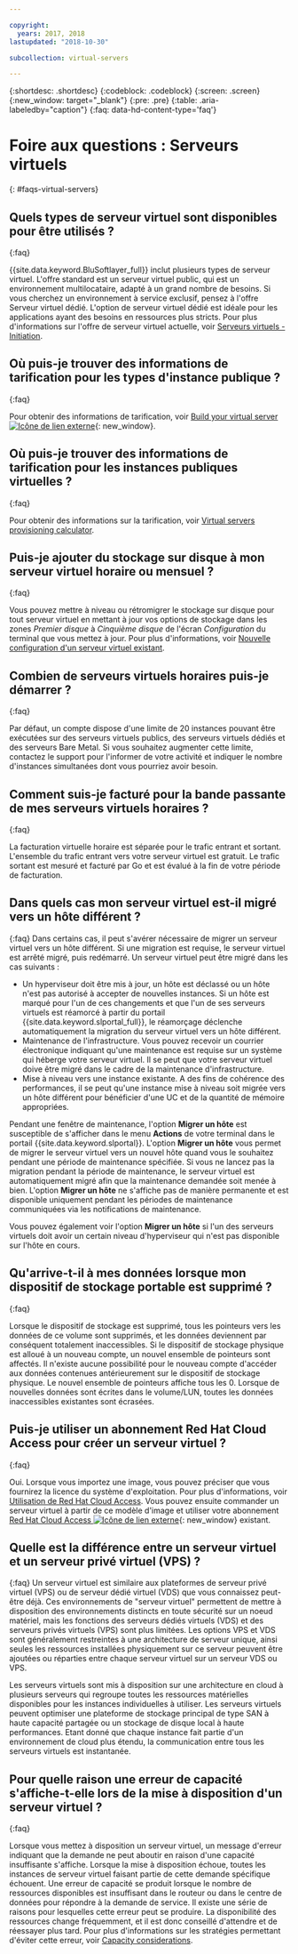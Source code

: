 ```yaml
---

copyright:
  years: 2017, 2018
lastupdated: "2018-10-30"

subcollection: virtual-servers

---
```


{:shortdesc: .shortdesc}
{:codeblock: .codeblock}
{:screen: .screen}
{:new_window: target="_blank"}
{:pre: .pre}
{:table: .aria-labeledby="caption"}
{:faq: data-hd-content-type='faq'}


# Foire aux questions : Serveurs virtuels  
{: #faqs-virtual-servers}

## Quels types de serveur virtuel sont disponibles pour être utilisés ?
{:faq}

{{site.data.keyword.BluSoftlayer_full}} inclut plusieurs types de serveur virtuel. L'offre standard est un serveur virtuel public, qui est un environnement multilocataire, adapté à un grand nombre de besoins. Si vous cherchez un environnement à service exclusif, pensez à l'offre Serveur virtuel dédié. L'option de serveur virtuel dédié est idéale pour les applications ayant des besoins en ressources plus stricts. Pour plus d'informations sur l'offre de serveur virtuel actuelle, voir [Serveurs virtuels - Initiation](/docs/vsi?topic=virtual-servers-getting-started-tutorial).

## Où puis-je trouver des informations de tarification pour les types d'instance publique ?
{:faq}

Pour obtenir des informations de tarification, voir [Build your virtual server ![Icône de lien externe](../icons/launch-glyph.svg "Icône de lien externe")](https://www.ibm.com/cloud-computing/bluemix/virtual-servers){: new_window}.

## Où puis-je trouver des informations de tarification pour les instances publiques virtuelles ?
{:faq}

Pour obtenir des informations sur la tarification, voir [Virtual servers provisioning calculator](https://www.ibm.com/cloud-computing/bluemix/virtual-servers/calculator).

## Puis-je ajouter du stockage sur disque à mon serveur virtuel horaire ou mensuel ?
{:faq}

Vous pouvez mettre à niveau ou rétromigrer le stockage sur disque pour tout serveur virtuel en mettant à jour vos options de stockage dans les zones *Premier disque* à *Cinquième disque* de l'écran *Configuration* du terminal que vous mettez à jour. Pour plus d'informations, voir [Nouvelle configuration d'un serveur virtuel existant](/docs/vsi?topic=virtual-servers-reconfiguring-virtual-servers).

## Combien de serveurs virtuels horaires puis-je démarrer ?
{:faq}

Par défaut, un compte dispose d'une limite de 20 instances pouvant être exécutées sur des serveurs virtuels publics, des serveurs virtuels dédiés et des serveurs Bare Metal.  Si vous souhaitez augmenter cette limite, contactez le support pour l'informer de votre activité et indiquer le nombre d'instances simultanées dont vous pourriez avoir besoin.

## Comment suis-je facturé pour la bande passante de mes serveurs virtuels horaires ?
{:faq}

La facturation virtuelle horaire est séparée pour le trafic entrant et sortant. L'ensemble du trafic entrant vers votre serveur virtuel est gratuit. Le trafic sortant est mesuré et facturé par Go et est évalué à la fin de votre période de facturation.

## Dans quels cas mon serveur virtuel est-il migré vers un hôte différent ?
{:faq}
Dans certains cas, il peut s'avérer nécessaire de migrer un serveur virtuel vers un hôte différent. Si une migration est requise, le serveur virtuel est arrêté migré, puis redémarré. Un serveur virtuel peut être migré dans les cas suivants :

* Un hyperviseur doit être mis à jour, un hôte est déclassé ou un hôte n'est pas autorisé à accepter de nouvelles instances. Si un hôte est marqué pour l'un de ces changements et que l'un de ses serveurs virtuels est réamorcé à partir du portail {{site.data.keyword.slportal_full}}, le réamorçage déclenche automatiquement la migration du serveur virtuel vers un hôte différent.
* Maintenance de l'infrastructure. Vous pouvez recevoir un courrier électronique indiquant qu'une maintenance est requise sur un système qui héberge votre serveur virtuel. Il se peut que votre serveur virtuel doive être migré dans le cadre de la maintenance d'infrastructure.
* Mise à niveau vers une instance existante. A des fins de cohérence des performances, il se peut qu'une instance mise à niveau soit migrée vers un hôte différent pour bénéficier d'une UC et de la quantité de mémoire appropriées.

Pendant une fenêtre de maintenance, l'option **Migrer un hôte** est susceptible de s'afficher dans le menu **Actions** de votre terminal dans le portail {{site.data.keyword.slportal}}. L'option **Migrer un hôte** vous permet de migrer le serveur virtuel vers un nouvel hôte quand vous le souhaitez pendant une période de maintenance spécifiée. Si vous ne lancez pas la migration pendant la période de maintenance, le serveur virtuel est automatiquement migré afin que la maintenance demandée soit menée à bien. L'option **Migrer un hôte** ne s'affiche pas de manière permanente et est disponible uniquement pendant les périodes de maintenance communiquées via les notifications de maintenance.

Vous pouvez également voir l'option **Migrer un hôte** si l'un des serveurs virtuels doit avoir un certain niveau d'hyperviseur qui n'est pas disponible sur l'hôte en cours.

## Qu'arrive-t-il à mes données lorsque mon dispositif de stockage portable est supprimé ?
{:faq}

Lorsque le dispositif de stockage est supprimé, tous les pointeurs vers les données de ce volume sont supprimés, et les données deviennent par conséquent totalement inaccessibles. Si le dispositif de stockage physique est alloué à un nouveau compte, un nouvel ensemble de pointeurs sont affectés. Il n'existe aucune possibilité pour le nouveau compte d'accéder aux données contenues antérieurement sur le dispositif de stockage physique. Le nouvel ensemble de pointeurs affiche tous les 0. Lorsque de nouvelles données sont écrites dans le volume/LUN, toutes les données inaccessibles existantes sont écrasées.

## Puis-je utiliser un abonnement Red Hat Cloud Access pour créer un serveur virtuel ?
{:faq}

Oui. Lorsque vous importez une image, vous pouvez préciser que vous fournirez la licence du système d'exploitation. Pour plus d'informations, voir [Utilisation de Red Hat Cloud Access](/docs/infrastructure/image-templates?topic=image-templates-using-your-own-os-license-or-subscription). Vous pouvez ensuite commander un serveur virtuel à partir de ce modèle d'image et utiliser votre abonnement [Red Hat Cloud Access ![Icône de lien externe](../icons/launch-glyph.svg "Icône de lien externe")](https://www.redhat.com/en/technologies/cloud-computing/cloud-access){: new_window} existant.

## Quelle est la différence entre un serveur virtuel et un serveur privé virtuel (VPS) ?
{:faq}
Un serveur virtuel est similaire aux plateformes de serveur privé virtuel (VPS) ou de serveur dédié virtuel (VDS) que vous connaissez peut-être déjà. Ces environnements de "serveur virtuel" permettent de mettre à disposition des environnements distincts en toute sécurité sur un noeud matériel, mais les fonctions des serveurs dédiés virtuels (VDS) et des serveurs privés virtuels (VPS) sont plus limitées. Les options VPS et VDS sont généralement restreintes à une architecture de serveur unique, ainsi seules les ressources installées physiquement sur ce serveur peuvent être ajoutées ou réparties entre chaque serveur virtuel sur un serveur VDS ou VPS.

Les serveurs virtuels sont mis à disposition sur une architecture en cloud à plusieurs serveurs qui regroupe toutes les ressources matérielles disponibles pour les instances individuelles à utiliser. Les serveurs virtuels peuvent optimiser une plateforme de stockage principal de type SAN à haute capacité partagée ou un stockage de disque local à haute performances. Etant donné que chaque instance fait partie d'un environnement de cloud plus étendu, la communication entre tous les serveurs virtuels est instantanée.

<!--## I'm unable to connect to the virtualization API. How can I fix this?-->

<!--This error generally occurs because a password is outdated. To fix this, update the root or Administrator password for the virtual server's operating system in the {{site.data.keyword.slportal_full}}.-->

## Pour quelle raison une erreur de capacité s'affiche-t-elle lors de la mise à disposition d'un serveur virtuel ?
{:faq}

Lorsque vous mettez à disposition un serveur virtuel, un message d'erreur indiquant que la demande ne peut aboutir en raison d'une capacité insuffisante s'affiche. Lorsque la mise à disposition échoue, toutes les instances de serveur virtuel faisant partie de cette demande spécifique échouent. Une erreur de capacité se produit lorsque le nombre de ressources disponibles est insuffisant dans le routeur ou dans le centre de données pour répondre à la demande de service. Il existe une série de raisons pour lesquelles cette erreur peut se produire. La disponibilité des ressources change fréquemment, et il est donc conseillé d'attendre et de réessayer plus tard. Pour plus d'informations sur les stratégies permettant d'éviter cette erreur, voir [Capacity considerations](/docs/vsi?topic=virtual-servers-capacity-considerations).
